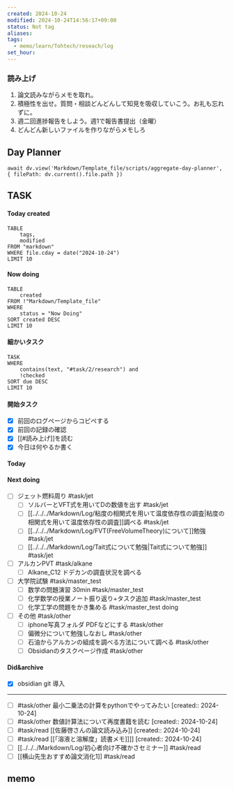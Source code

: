 ```yaml
---
created: 2024-10-24
modified: 2024-10-24T14:56:17+09:00
status: Not tag
aliases: 
tags:
  - memo/learn/Tohtech/reseach/log
set_hour: 
---
```


### 読み上げ
1. 論文読みながらメモを取れ。
2. 積極性を出せ。質問・相談どんどんして知見を吸収していこう。お礼も忘れずに。
3. 週二回進捗報告をしよう。週1で報告書提出（金曜）
4. どんどん新しいファイルを作りながらメモしろ
## Day Planner
```dataviewjs
await dv.view('Markdown/Template_file/scripts/aggregate-day-planner', { filePath: dv.current().file.path })
```
## TASK
#### Today created
```dataview
TABLE
	tags, 
	modified
FROM "markdown"
WHERE file.cday = date("2024-10-24")
LIMIT 10
```
#### Now doing
```dataview
TABLE
	created
FROM !"Markdown/Template_file"
WHERE
	status = "Now Doing"
SORT created DESC
LIMIT 10
```
#### 細かいタスク
```dataview
TASK
WHERE 
	contains(text, "#task/2/research") and
	!checked
SORT due DESC
LIMIT 10
```
#### 開始タスク
- [x] 前回のログページからコピペする
- [x] 前回の記録の確認
- [x] [[#読み上げ]]を読む
- [x] 今日は何やるか書く
#### Today 
#### Next doing
- [ ] ジェット燃料周り #task/jet
	- [ ] ソルバーとVFT式を用いてDの数値を出す #task/jet 
	- [ ] [[../../../Markdown/Log/粘度の相関式を用いて温度依存性の調査|粘度の相関式を用いて温度依存性の調査]]調べる #task/jet
	- [ ] [[../../../Markdown/Log/FVT(FreeVolumeTheory)について]]勉強 #task/jet
	- [ ] [[../../../Markdown/Log/Tait式について勉強|Tait式について勉強]] #task/jet
- [ ] アルカンPVT #task/alkane
	- [ ] Alkane_C12 ドデカンの調査状況を調べる
- [ ] 大学院試験 #task/master_test 
	- [ ] 数学の問題演習 30min #task/master_test 
	- [ ] 化学数学の授業ノート振り返り+タスク追加 #task/master_test
	- [ ] 化学工学の問題をかき集める #task/master_test doing
- [ ] その他 #task/other 
	- [ ] iphone写真フォルダ PDFなどにする #task/other 
	- [ ] 偏微分について勉強しなおし #task/other 
	- [ ] 石油からアルカンの組成を調べる方法について調べる #task/other 
	- [ ] Obsidianのタスクページ作成  #task/other 
#### Did&archive
- [x] obsidian git 導入
---
- [ ] #task/other 最小二乗法の計算をpythonでやってみたい  [created:: 2024-10-24]
- [ ] #task/other  数値計算法について再度書籍を読む  [created:: 2024-10-24]
- [ ] #task/read [[佐藤啓さんの論文読み込み]]  [created:: 2024-10-24]
- [ ] #task/read  [[「溶液と溶解度」読書メモ]]]]  [created:: 2024-10-24]
- [ ] [[../../../Markdown/Log/初心者向け不確かさセミナー]] #task/read  
- [ ] [[横山先生おすすめ論文消化1]] #task/read  
## memo
### 